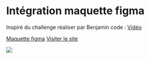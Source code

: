 # Intégration maquette figma

Inspiré du challenge réaliser par Benjamin code : [Vidéo](https://www.youtube.com/watch?v=Ld97MuYMaQQ)

[Maquette figma](https://www.figma.com/proto/xaisLkNZJvZXq6Ca8qO6El/UI_StarWars?node-id=172%3A243&starting-point-node-id=172%3A243)
[Visiter le site](https://star-wars-opal.vercel.app/)

![](https://i.imgur.com/cChOHnu.png)
